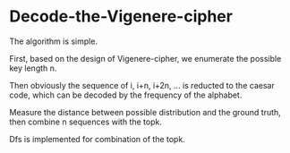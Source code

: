 # Decode-the-Vigenere-cipher

The algorithm is simple.

First, based on the design of Vigenere-cipher, we enumerate the possible key length n.

Then obviously the sequence of i, i+n, i+2n, ... is reducted to the caesar code, which can be decoded by the frequency of the alphabet.

Measure the distance between possible distribution and the ground truth, then combine n sequences with the topk.

Dfs is implemented for combination of the topk.
